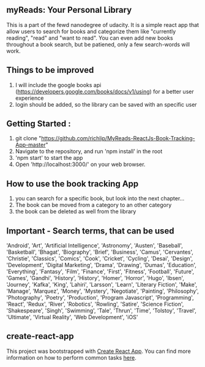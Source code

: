 ## myReads: Your Personal Library
This is a part of the fewd nanodegree of udacity. It is a simple react app that allow users to search for books and categorize them like "currently reading", "read" and "want to read". You can even add new books throughout a book search, but be patiened, only a few search-words will work.

## Things to be improved
1. I will include the google books api (https://developers.google.com/books/docs/v1/using) for a better user experience
2. login should be added, so the library can be saved with an specific user

## Getting Started :

1. git clone "https://github.com/richlip/MyReads-ReactJs-Book-Tracking-App-master"
2. Navigate to the repository, and run 'npm install' in the root
3. 'npm start' to start the app
4. Open 'http://localhost:3000/' on your web browser.

## How to use the book tracking App

1. you can search for a specific book, but look into the next chapter...
2. The book can be moved from a category to an other category
3. the book can be deleted as well from the library

## Important - Search terms, that can be used

'Android', 'Art', 'Artificial Intelligence', 'Astronomy', 'Austen', 'Baseball', 'Basketball', 'Bhagat', 'Biography', 'Brief', 'Business', 'Camus', 'Cervantes', 'Christie', 'Classics', 'Comics', 'Cook', 'Cricket', 'Cycling', 'Desai', 'Design', 'Development', 'Digital Marketing', 'Drama', 'Drawing', 'Dumas', 'Education', 'Everything', 'Fantasy', 'Film', 'Finance', 'First', 'Fitness', 'Football', 'Future', 'Games', 'Gandhi', 'History', 'History', 'Homer', 'Horror', 'Hugo', 'Ibsen', 'Journey', 'Kafka', 'King', 'Lahiri', 'Larsson', 'Learn', 'Literary Fiction', 'Make', 'Manage', 'Marquez', 'Money', 'Mystery', 'Negotiate', 'Painting', 'Philosophy', 'Photography', 'Poetry', 'Production', 'Program Javascript', 'Programming', 'React', 'Redux', 'River', 'Robotics', 'Rowling', 'Satire', 'Science Fiction', 'Shakespeare', 'Singh', 'Swimming', 'Tale', 'Thrun', 'Time', 'Tolstoy', 'Travel', 'Ultimate', 'Virtual Reality', 'Web Development', 'iOS'

## create-react-app

This project was bootstrapped with [Create React App](https://github.com/facebookincubator/create-react-app). You can find more information on how to perform common tasks [here](https://github.com/facebookincubator/create-react-app/blob/master/packages/react-scripts/template/README.md).
